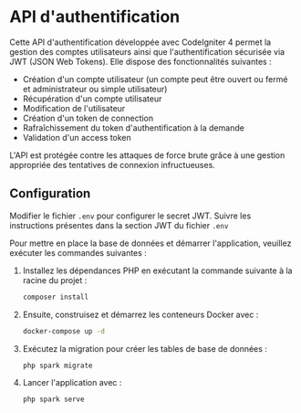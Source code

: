 # API d'authentification

Cette API d'authentification développée avec CodeIgniter 4 permet la gestion des comptes utilisateurs ainsi que l'authentification sécurisée via JWT (JSON Web Tokens). Elle dispose des fonctionnalités suivantes :

- Création d'un compte utilisateur (un compte peut être ouvert ou fermé et administrateur ou simple utilisateur)
- Récupération d'un compte utilisateur
- Modification de l'utilisateur
- Création d'un token de connection
- Rafraîchissement du token d'authentification à la demande
- Validation d'un access token

L'API est protégée contre les attaques de force brute grâce à une gestion appropriée des tentatives de connexion infructueuses.

## Configuration

Modifier le fichier `.env` pour configurer le secret JWT.
Suivre les instructions présentes dans la section JWT du fichier `.env`

Pour mettre en place la base de données et démarrer l'application, veuillez exécuter les commandes suivantes :

1. Installez les dépendances PHP en exécutant la commande suivante à la racine du projet :
   ```bash
   composer install
   ```
   
2. Ensuite, construisez et démarrez les conteneurs Docker avec :
   ```bash
   docker-compose up -d
   ```
   
3. Exécutez la migration pour créer les tables de base de données :
   ```bash
   php spark migrate
    ```
   
4. Lancer l'application avec :
   ```bash
   php spark serve
   ```
   

